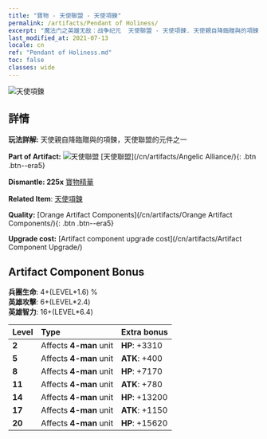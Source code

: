 ```yaml
---
title: "寶物 - 天使聯盟 - 天使項鍊"
permalink: /artifacts/Pendant of Holiness/
excerpt: "魔法门之英雄无敌：战争纪元  天使聯盟 - 天使項鍊. 天使親自降臨贈與的項鍊，天使聯盟的元件之一"
last_modified_at: 2021-07-13
locale: cn
ref: "Pendant of Holiness.md"
toc: false
classes: wide
---
```


 ![天使項鍊](/images/t/artifact_40416.png)



## 詳情

 **玩法詳解:** 天使親自降臨贈與的項鍊，天使聯盟的元件之一

 **Part of Artifact:** ![天使聯盟](/images/t/icon_artifact_41.png) [天使聯盟](/cn/artifacts/Angelic Alliance/){: .btn .btn--era5}

 **Dismantle: 225x** [寶物精華](/cn/Items/con_905/)

 **Related Item**: [天使項鍊](/cn/Items/art_155/)

 **Quality:** [Orange Artifact Components](/cn/artifacts/Orange Artifact Components/){: .btn .btn--era5}

 **Upgrade cost:** [Artifact component upgrade cost](/cn/artifacts/Artifact Component Upgrade/)

## Artifact Component Bonus

  **兵團生命**: 4+(LEVEL\*1.6) %<br/>**英雄攻擊**: 6+(LEVEL\*2.4)<br/>**英雄智力**: 16+(LEVEL\*6.4)

  |  Level  | Type |    Extra bonus  | 
  |:--------|:-----|:----------------| 
  | **2** | Affects **4-man** unit | **HP**: +3310 | 
  | **5** | Affects **4-man** unit | **ATK**: +400 | 
  | **8** | Affects **4-man** unit | **HP**: +7170 | 
  | **11** | Affects **4-man** unit | **ATK**: +780 | 
  | **14** | Affects **4-man** unit | **HP**: +13200 | 
  | **17** | Affects **4-man** unit | **ATK**: +1150 | 
  | **20** | Affects **4-man** unit | **HP**: +15620 | 
